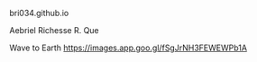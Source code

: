  bri034.github.io
 
Aebriel Richesse R. Que

Wave to Earth
https://images.app.goo.gl/fSgJrNH3FEWEWPb1A
